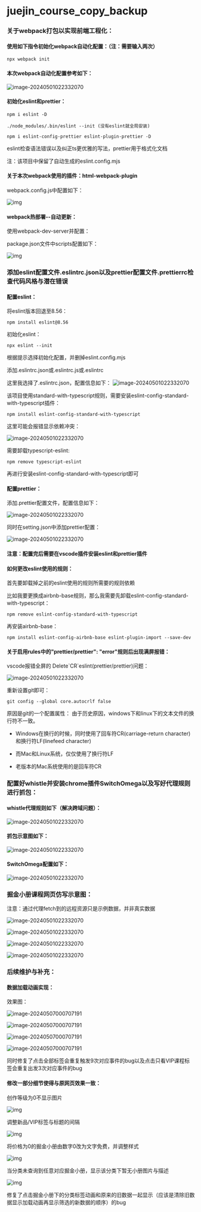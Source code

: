 # juejin_course_copy_backup

### 关于webpack打包以实现前端工程化：

#### 使用如下指令初始化webpack自动化配置：（注：需要输入两次）

```
npx webpack init
```

#### 本次webpack自动化配置参考如下：

![image-20240501022332070](/README_IMG/webpackInit.png)

#### 初始化eslint和prettier：

```
npm i eslint -D 

./node_modules/.bin/eslint --init (没有eslint就全局安装) 

npm i eslint-config-prettier eslint-plugin-prettier -D
```

eslint检查语法错误以及纠正ts更优雅的写法，prettier用于格式化文档

注：该项目中保留了自动生成的eslint.config.mjs



#### 关于本次webpack使用的插件：html-webpack-plugin

webpack.config.js中配置如下：

![img](/README_IMG/plugin.png)



#### webpack热部署--自动更新：

使用webpack-dev-server并配置：

package.json文件中scripts配置如下：

![img](/README_IMG/hotDeployment.png)



### 添加eslint配置文件.eslintrc.json以及prettier配置文件.prettierrc检查代码风格与潜在错误

#### 配置eslint：

将eslint版本回退至8.56：

```
npm install eslint@8.56
```

初始化eslint：

```
npx eslint --init
```

根据提示选择初始化配置，并删掉eslint.config.mjs

添加.eslintrc.json或.eslintrc.js或.eslintrc

这里我选择了.eslintrc.json，配置信息如下：
![image-20240501022332070](/README_IMG/eslintrc_json.png)

该项目使用standard-with-typescript规则，需要安装eslint-config-standard-with-typescript插件：

```
npm install eslint-config-standard-with-typescript
```

这里可能会报错显示依赖冲突：

![image-20240501022332070](/README_IMG/install_conflict_error.png)

需要卸载typescript-eslint:

```
npm remove typescript-eslint
```

再进行安装eslint-config-standard-with-typescript即可

#### 配置prettier：

添加.prettier配置文件，配置信息如下：

![image-20240501022332070](/README_IMG/prettierrc.png)

同时在setting.json中添加prettier配置：

![image-20240501022332070](/README_IMG/setting_json.png)

#### 注意：配置完后需要在vscode插件安装eslint和prettier插件

#### 如何更改eslint使用的规则：

首先要卸载掉之前的eslint使用的规则所需要的规则依赖

比如我要更换成airbnb-base规则，那么我需要先卸载eslint-config-standard-with-typescript：

```
npm remove eslint-config-standard-with-typescript
```

再安装airbnb-base：

```
npm install eslint-config-airbnb-base eslint-plugin-import --save-dev
```

#### 关于启用rules中的"prettier/prettier": "error"规则后出现满屏报错：

vscode报错全屏的 Delete\`CR\`eslint(prettier/prettier)问题：

![image-20240501022332070](/README_IMG/every_line_error.png)

重新设置git即可：

```
git config --global core.autocrlf false
```

原因是git的一个配置属性：
由于历史原因，windows下和linux下的文本文件的换行符不一致。

* Windows在换行的时候，同时使用了回车符CR(carriage-return character)和换行符LF(linefeed character) 

* 而Mac和Linux系统，仅仅使用了换行符LF 

* 老版本的Mac系统使用的是回车符CR 




### 配置好whistle并安装chrome插件SwitchOmega以及写好代理规则进行抓包：

#### whistle代理规则如下（解决跨域问题）：

![image-20240501022332070](/README_IMG/ProxyRules.png)

#### 抓包示意图如下：

![image-20240501022332070](/README_IMG/packageCapture.png)

#### SwitchOmega配置如下：

![image-20240501022332070](/README_IMG/SwitchOmega.png)



### 掘金小册课程网页仿写示意图：

注意：通过代理fetch到的远程资源只是示例数据，并非真实数据

![image-20240501022332070](/README_IMG/result1.png)

![image-20240501022332070](/README_IMG/result2.png)

![image-20240501022332070](/README_IMG/result3.png)

![image-20240501022332070](/README_IMG/result4.png)



### 后续维护与补充：

#### 数据加载动画实现：

效果图：

![image-20240507000707191](/README_IMG/loadDataAnimation1.png)

![image-20240507000707191](/README_IMG/loadDataAnimation2.png)

![image-20240507000707191](/README_IMG/loadDataAnimation3.png)

![image-20240507000707191](/README_IMG/loadDataAnimation4.png)

同时修复了点击全部标签会重复触发9次对应事件的bug以及点击只看VIP课程标签会重复出发3次对应事件的bug

#### 修改一部分细节使得与原网页效果一致：

创作等级为0不显示图片

![img](/README_IMG/user_level.png)

调整新品/VIP标签与标题的间隔

![img](/README_IMG/gap_distance.png)

将价格为0的掘金小册由数字0改为文字免费，并调整样式

![img](/README_IMG/free_text.png)

当分类未查询到任意对应掘金小册，显示该分类下暂无小册图片与描述

![img](/README_IMG/empty_content.png)

修复了点击掘金小册下的分类标签动画和原来的旧数据一起显示（应该是清除旧数据显示加载动画再显示筛选的新数据的顺序）的bug
